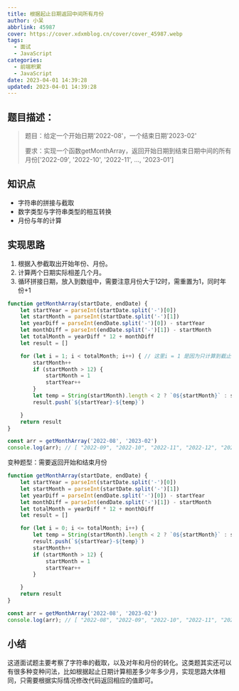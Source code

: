 ```yaml
---
title: 根据起止日期返回中间所有月份
author: 小呆
abbrlink: 45987
cover: https://cover.xdxmblog.cn/cover/cover_45987.webp
tags:
  - 面试
  - JavaScript
categories: 
  - 前端积累
  - JavaScript
date: 2023-04-01 14:39:28
updated: 2023-04-01 14:39:28
---
```


## 题目描述：

> 题目：给定一个开始日期'2022-08'，一个结束日期'2023-02'
>
> 要求：实现一个函数getMonthArray，返回开始日期到结束日期中间的所有月份['2022-09', '2022-10', '2022-11', ..., '2023-01']

## 知识点

- 字符串的拼接与截取
- 数字类型与字符串类型的相互转换
- 月份与年的计算

<!--more-->

## 实现思路

1. 根据入参截取出开始年份、月份。
2. 计算两个日期实际相差几个月。
3. 循环拼接日期，放入到数组中，需要注意月份大于12时，需重置为1，同时年份+1

```javascript
function getMonthArray(startDate, endDate) {
    let startYear = parseInt(startDate.split('-')[0])
    let startMonth = parseInt(startDate.split('-')[1])
    let yearDiff = parseInt(endDate.split('-')[0]) - startYear
    let monthDiff = parseInt(endDate.split('-')[1]) - startMonth
    let totalMonth = yearDiff * 12 + monthDiff
    let result = []

    for (let i = 1; i < totalMonth; i++) { // 这里i = 1 是因为只计算到截止日期的前一个月
        startMonth++
        if (startMonth > 12) {
            startMonth = 1
            startYear++
        }
        let temp = String(startMonth).length < 2 ? `0${startMonth}` : startMonth
        result.push(`${startYear}-${temp}`)

    }
    return result
}

const arr = getMonthArray('2022-08', '2023-02')
console.log(arr); // [ "2022-09", "2022-10", "2022-11", "2022-12", "2023-01" ]
```

变种题型：需要返回开始和结束月份

```javascript
function getMonthArray(startDate, endDate) {
    let startYear = parseInt(startDate.split('-')[0])
    let startMonth = parseInt(startDate.split('-')[1])
    let yearDiff = parseInt(endDate.split('-')[0]) - startYear
    let monthDiff = parseInt(endDate.split('-')[1]) - startMonth
    let totalMonth = yearDiff * 12 + monthDiff
    let result = []

    for (let i = 0; i <= totalMonth; i++) {
        let temp = String(startMonth).length < 2 ? `0${startMonth}` : startMonth
        result.push(`${startYear}-${temp}`)
        startMonth++
        if (startMonth > 12) {
            startMonth = 1
            startYear++
        }

    }
    return result
}

const arr = getMonthArray('2022-08', '2023-02')
console.log(arr); // [ "2022-08", "2022-09", "2022-10", "2022-11", "2022-12", "2023-01", "2023-02" ]
```

## 小结

这道面试题主要考察了字符串的截取，以及对年和月份的转化。这类题其实还可以有很多种变种问法，比如根据起止日期计算相差多少年多少月，实现思路大体相同，只需要根据实际情况修改代码返回相应的值即可。
